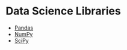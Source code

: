 # Data Science Libraries

- [Pandas](https://pandas.pydata.org/)
- [NumPy](https://numpy.org/)
- [SciPy](https://scipy.org/)
